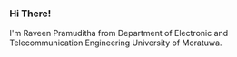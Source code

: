 ### Hi There!

 I'm Raveen Pramuditha from Department of Electronic and Telecommunication Engineering University of Moratuwa.

